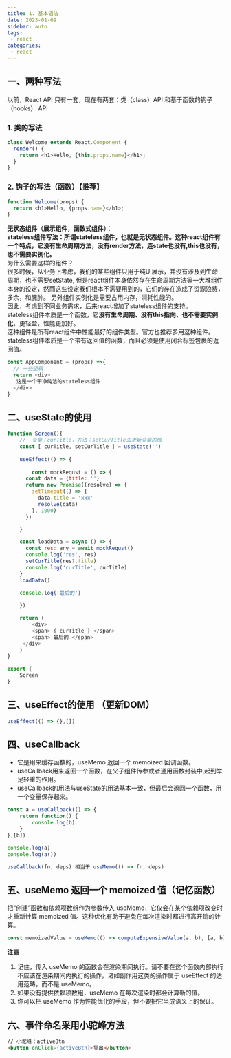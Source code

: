 ```yaml
---
title: 1. 基本语法
date: 2023-01-09
sidebar: auto
tags:
 - react
categories:
 - react
---
```


## 一、两种写法
以前，React API 只有一套，现在有两套：类（class）API 和基于函数的钩子（hooks） API
### 1. 类的写法
```js
class Welcome extends React.Component {
  render() {
    return <h1>Hello, {this.props.name}</h1>;
  }
}
```

### 2. 钩子的写法（函数）【推荐】
```js
function Welcome(props) {
  return <h1>Hello, {props.name}</h1>;
}
```
**无状态组件（展示组件，函数式组件）**：<br />
**stateless组件写法：所谓stateless组件，也就是无状态组件。这种react组件有一个特点，它没有生命周期方法，没有render方法，连state也没有,this也没有，也不需要实例化。** <br />
为什么需要这样的组件？<br />
很多时候，从业务上考虑，我们的某些组件只用于纯UI展示，并没有涉及到生命周期，也不需要setState, 但是react组件本身依然存在生命周期方法等一大堆组件本身的设定，然而这些设定我们根本不需要用到的，它们的存在造成了资源浪费，多余，和臃肿。 另外组件实例化是需要占用内存，消耗性能的。<br />
因此，考虑到不同业务需求，后来react增加了stateless组件的支持。<br />
stateless组件本质是一个函数，它**没有生命周期、没有this指向、也不需要实例化**，更轻盈，性能更加好。<br />
这种组件是所有react组件中性能最好的组件类型。官方也推荐多用这种组件。<br />
stateless组件本质是一个带有返回值的函数，而且必须是使用闭合标签包裹的返回值。<br />
```js
const AppComponent = (props) =>{
  // 一些逻辑
  return <div>
   这是一个干净纯洁的stateless组件
  </div>
}
```
## 二、useState的使用
```js
function Screen(){
	//  变量：curTitle，方法：setCurTitle去更新变量的值
	const [ curTitle, setCurTitle ] = useState('')
	
	useEffect(() => {
		
		const mockRequst = () => {
      const data = {title: ''}
      return new Promise((resolve) => {
        setTimeout(() => {
          data.title = 'xxx'
          resolve(data)
        }, 1000)
      })

    }

    const loadData = async () => {
      const res: any = await mockRequst()
      console.log('res', res)
      setCurTitle(res?.title)
      console.log('curTitle', curTitle)
    }
    loadData()

    console.log('最后的')
		
	})

	return (
		<div>
        <span> { curTitle } </span>
        <span> 最后的 </span>
     </div>
	)
}

export {
	Screen
}
```
## 三、useEffect的使用 （更新DOM）
```js
useEffect(() => {},[])
```

## 四、useCallback
- 它是用来缓存函数的，useMemo 返回一个 memoized 回调函数。
- useCallback用来返回一个函数，在父子组件传参或者通用函数封装中,起到举足轻重的作用。
- useCallback的用法与useState的用法基本一致，但最后会返回一个函数，用一个变量保存起来。
```js
const a = useCallback(() => {
	return function() {
		console.log(b)
	}
},[b])

console.log(a)
console.log(a())

useCallback(fn, deps) 相当于 useMemo(() => fn, deps)
```

## 五、useMemo 返回一个 memoized 值（记忆函数）
把“创建”函数和依赖项数组作为参数传入 useMemo，它仅会在某个依赖项改变时才重新计算 memoized 值。这种优化有助于避免在每次渲染时都进行高开销的计算。
```js
const memoizedValue = useMemo(() => computeExpensiveValue(a, b), [a, b]);
```
**注意**
1. 记住，传入 useMemo 的函数会在渲染期间执行。请不要在这个函数内部执行不应该在渲染期间内执行的操作，诸如副作用这类的操作属于 useEffect 的适用范畴，而不是 useMemo。
2. 如果没有提供依赖项数组，useMemo 在每次渲染时都会计算新的值。
3. 你可以把 useMemo 作为性能优化的手段，但不要把它当成语义上的保证。

## 六、事件命名采用小驼峰方法
```html
// 小驼峰：activeBtn
<button onClick={activeBtn}>导出</button>
```